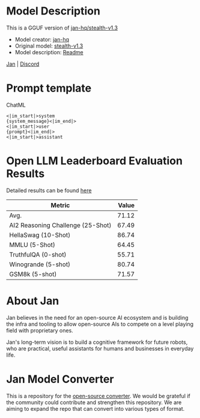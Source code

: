# Model Description
This is a GGUF version of [jan-hq/stealth-v1.3](https://huggingface.co/jan-hq/stealth-v1.3)
- Model creator: [jan-hq](https://huggingface.co/jan-hq)
- Original model: [stealth-v1.3](https://huggingface.co/jan-hq/stealth-v1.3)
- Model description: [Readme](https://huggingface.co/jan-hq/stealth-v1.3/blob/main/README.md)

[Jan](https://jan.ai/) | [Discord](https://discord.gg/AsJ8krTT3N)

# Prompt template

ChatML
```
<|im_start|>system
{system_message}<|im_end|>
<|im_start|>user
{prompt}<|im_end|>
<|im_start|>assistant
```


# Open LLM Leaderboard Evaluation Results

Detailed results can be found [here](https://huggingface.co/datasets/open-llm-leaderboard/details_jan-hq__stealth-v1.3)

|             Metric              |Value|
|---------------------------------|----:|
|Avg.                             |71.12|
|AI2 Reasoning Challenge (25-Shot)|67.49|
|HellaSwag (10-Shot)              |86.74|
|MMLU (5-Shot)                    |64.45|
|TruthfulQA (0-shot)              |55.71|
|Winogrande (5-shot)              |80.74|
|GSM8k (5-shot)                   |71.57|



# About Jan
Jan believes in the need for an open-source AI ecosystem and is building the infra and tooling to allow open-source AIs to compete on a level playing field with proprietary ones.

Jan's long-term vision is to build a cognitive framework for future robots, who are practical, useful assistants for humans and businesses in everyday life.

# Jan Model Converter
This is a repository for the [open-source converter](https://github.com/janhq/model-converter). We would be grateful if the community could contribute and strengthen this repository. We are aiming to expand the repo that can convert into various types of format.
